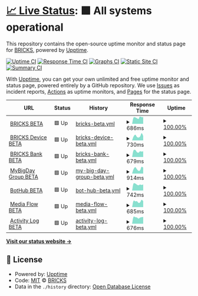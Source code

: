 # [📈 Live Status](https://mybigday.github.io/service-uptime-beta): <!--live status--> **🟩 All systems operational**

This repository contains the open-source uptime monitor and status page for [BRICKS](https://bricks.tools), powered by [Upptime](https://github.com/upptime/upptime).

[![Uptime CI](https://github.com/mybigday/service-uptime-beta/workflows/Uptime%20CI/badge.svg)](https://github.com/mybigday/service-uptime-beta/actions?query=workflow%3A%22Uptime+CI%22)
[![Response Time CI](https://github.com/mybigday/service-uptime-beta/workflows/Response%20Time%20CI/badge.svg)](https://github.com/mybigday/service-uptime-beta/actions?query=workflow%3A%22Response+Time+CI%22)
[![Graphs CI](https://github.com/mybigday/service-uptime-beta/workflows/Graphs%20CI/badge.svg)](https://github.com/mybigday/service-uptime-beta/actions?query=workflow%3A%22Graphs+CI%22)
[![Static Site CI](https://github.com/mybigday/service-uptime-beta/workflows/Static%20Site%20CI/badge.svg)](https://github.com/mybigday/service-uptime-beta/actions?query=workflow%3A%22Static+Site+CI%22)
[![Summary CI](https://github.com/mybigday/service-uptime-beta/workflows/Summary%20CI/badge.svg)](https://github.com/mybigday/service-uptime-beta/actions?query=workflow%3A%22Summary+CI%22)

With [Upptime](https://upptime.js.org), you can get your own unlimited and free uptime monitor and status page, powered entirely by a GitHub repository. We use [Issues](https://github.com/mybigday/service-uptime-beta/issues) as incident reports, [Actions](https://github.com/mybigday/service-uptime-beta/actions) as uptime monitors, and [Pages](https://mybigday.github.io/service-uptime-beta) for the status page.

<!--start: status pages-->
<!-- This summary is generated by Upptime (https://github.com/upptime/upptime) -->
<!-- Do not edit this manually, your changes will be overwritten -->
<!-- prettier-ignore -->
| URL | Status | History | Response Time | Uptime |
| --- | ------ | ------- | ------------- | ------ |
| <img alt="" src="https://icons.duckduckgo.com/ip3/display-beta.bricks.tools.ico" height="13"> [BRICKS BETA](https://display-beta.bricks.tools) | 🟩 Up | [bricks-beta.yml](https://github.com/mybigday/service-uptime-beta/commits/HEAD/history/bricks-beta.yml) | <details><summary><img alt="Response time graph" src="./graphs/bricks-beta/response-time-week.png" height="20"> 686ms</summary><br><a href="https://mybigday.github.io/service-uptime-beta/history/bricks-beta"><img alt="Response time 687" src="https://img.shields.io/endpoint?url=https%3A%2F%2Fraw.githubusercontent.com%2Fmybigday%2Fservice-uptime-beta%2FHEAD%2Fapi%2Fbricks-beta%2Fresponse-time.json"></a><br><a href="https://mybigday.github.io/service-uptime-beta/history/bricks-beta"><img alt="24-hour response time 776" src="https://img.shields.io/endpoint?url=https%3A%2F%2Fraw.githubusercontent.com%2Fmybigday%2Fservice-uptime-beta%2FHEAD%2Fapi%2Fbricks-beta%2Fresponse-time-day.json"></a><br><a href="https://mybigday.github.io/service-uptime-beta/history/bricks-beta"><img alt="7-day response time 686" src="https://img.shields.io/endpoint?url=https%3A%2F%2Fraw.githubusercontent.com%2Fmybigday%2Fservice-uptime-beta%2FHEAD%2Fapi%2Fbricks-beta%2Fresponse-time-week.json"></a><br><a href="https://mybigday.github.io/service-uptime-beta/history/bricks-beta"><img alt="30-day response time 775" src="https://img.shields.io/endpoint?url=https%3A%2F%2Fraw.githubusercontent.com%2Fmybigday%2Fservice-uptime-beta%2FHEAD%2Fapi%2Fbricks-beta%2Fresponse-time-month.json"></a><br><a href="https://mybigday.github.io/service-uptime-beta/history/bricks-beta"><img alt="1-year response time 684" src="https://img.shields.io/endpoint?url=https%3A%2F%2Fraw.githubusercontent.com%2Fmybigday%2Fservice-uptime-beta%2FHEAD%2Fapi%2Fbricks-beta%2Fresponse-time-year.json"></a></details> | <details><summary><a href="https://mybigday.github.io/service-uptime-beta/history/bricks-beta">100.00%</a></summary><a href="https://mybigday.github.io/service-uptime-beta/history/bricks-beta"><img alt="All-time uptime 99.99%" src="https://img.shields.io/endpoint?url=https%3A%2F%2Fraw.githubusercontent.com%2Fmybigday%2Fservice-uptime-beta%2FHEAD%2Fapi%2Fbricks-beta%2Fuptime.json"></a><br><a href="https://mybigday.github.io/service-uptime-beta/history/bricks-beta"><img alt="24-hour uptime 100.00%" src="https://img.shields.io/endpoint?url=https%3A%2F%2Fraw.githubusercontent.com%2Fmybigday%2Fservice-uptime-beta%2FHEAD%2Fapi%2Fbricks-beta%2Fuptime-day.json"></a><br><a href="https://mybigday.github.io/service-uptime-beta/history/bricks-beta"><img alt="7-day uptime 100.00%" src="https://img.shields.io/endpoint?url=https%3A%2F%2Fraw.githubusercontent.com%2Fmybigday%2Fservice-uptime-beta%2FHEAD%2Fapi%2Fbricks-beta%2Fuptime-week.json"></a><br><a href="https://mybigday.github.io/service-uptime-beta/history/bricks-beta"><img alt="30-day uptime 100.00%" src="https://img.shields.io/endpoint?url=https%3A%2F%2Fraw.githubusercontent.com%2Fmybigday%2Fservice-uptime-beta%2FHEAD%2Fapi%2Fbricks-beta%2Fuptime-month.json"></a><br><a href="https://mybigday.github.io/service-uptime-beta/history/bricks-beta"><img alt="1-year uptime 99.99%" src="https://img.shields.io/endpoint?url=https%3A%2F%2Fraw.githubusercontent.com%2Fmybigday%2Fservice-uptime-beta%2FHEAD%2Fapi%2Fbricks-beta%2Fuptime-year.json"></a></details>
| <img alt="" src="https://icons.duckduckgo.com/ip3/device-beta.bricks.tools.ico" height="13"> [BRICKS Device BETA](https://device-beta.bricks.tools) | 🟩 Up | [bricks-device-beta.yml](https://github.com/mybigday/service-uptime-beta/commits/HEAD/history/bricks-device-beta.yml) | <details><summary><img alt="Response time graph" src="./graphs/bricks-device-beta/response-time-week.png" height="20"> 730ms</summary><br><a href="https://mybigday.github.io/service-uptime-beta/history/bricks-device-beta"><img alt="Response time 693" src="https://img.shields.io/endpoint?url=https%3A%2F%2Fraw.githubusercontent.com%2Fmybigday%2Fservice-uptime-beta%2FHEAD%2Fapi%2Fbricks-device-beta%2Fresponse-time.json"></a><br><a href="https://mybigday.github.io/service-uptime-beta/history/bricks-device-beta"><img alt="24-hour response time 730" src="https://img.shields.io/endpoint?url=https%3A%2F%2Fraw.githubusercontent.com%2Fmybigday%2Fservice-uptime-beta%2FHEAD%2Fapi%2Fbricks-device-beta%2Fresponse-time-day.json"></a><br><a href="https://mybigday.github.io/service-uptime-beta/history/bricks-device-beta"><img alt="7-day response time 730" src="https://img.shields.io/endpoint?url=https%3A%2F%2Fraw.githubusercontent.com%2Fmybigday%2Fservice-uptime-beta%2FHEAD%2Fapi%2Fbricks-device-beta%2Fresponse-time-week.json"></a><br><a href="https://mybigday.github.io/service-uptime-beta/history/bricks-device-beta"><img alt="30-day response time 652" src="https://img.shields.io/endpoint?url=https%3A%2F%2Fraw.githubusercontent.com%2Fmybigday%2Fservice-uptime-beta%2FHEAD%2Fapi%2Fbricks-device-beta%2Fresponse-time-month.json"></a><br><a href="https://mybigday.github.io/service-uptime-beta/history/bricks-device-beta"><img alt="1-year response time 693" src="https://img.shields.io/endpoint?url=https%3A%2F%2Fraw.githubusercontent.com%2Fmybigday%2Fservice-uptime-beta%2FHEAD%2Fapi%2Fbricks-device-beta%2Fresponse-time-year.json"></a></details> | <details><summary><a href="https://mybigday.github.io/service-uptime-beta/history/bricks-device-beta">100.00%</a></summary><a href="https://mybigday.github.io/service-uptime-beta/history/bricks-device-beta"><img alt="All-time uptime 99.99%" src="https://img.shields.io/endpoint?url=https%3A%2F%2Fraw.githubusercontent.com%2Fmybigday%2Fservice-uptime-beta%2FHEAD%2Fapi%2Fbricks-device-beta%2Fuptime.json"></a><br><a href="https://mybigday.github.io/service-uptime-beta/history/bricks-device-beta"><img alt="24-hour uptime 100.00%" src="https://img.shields.io/endpoint?url=https%3A%2F%2Fraw.githubusercontent.com%2Fmybigday%2Fservice-uptime-beta%2FHEAD%2Fapi%2Fbricks-device-beta%2Fuptime-day.json"></a><br><a href="https://mybigday.github.io/service-uptime-beta/history/bricks-device-beta"><img alt="7-day uptime 100.00%" src="https://img.shields.io/endpoint?url=https%3A%2F%2Fraw.githubusercontent.com%2Fmybigday%2Fservice-uptime-beta%2FHEAD%2Fapi%2Fbricks-device-beta%2Fuptime-week.json"></a><br><a href="https://mybigday.github.io/service-uptime-beta/history/bricks-device-beta"><img alt="30-day uptime 100.00%" src="https://img.shields.io/endpoint?url=https%3A%2F%2Fraw.githubusercontent.com%2Fmybigday%2Fservice-uptime-beta%2FHEAD%2Fapi%2Fbricks-device-beta%2Fuptime-month.json"></a><br><a href="https://mybigday.github.io/service-uptime-beta/history/bricks-device-beta"><img alt="1-year uptime 99.99%" src="https://img.shields.io/endpoint?url=https%3A%2F%2Fraw.githubusercontent.com%2Fmybigday%2Fservice-uptime-beta%2FHEAD%2Fapi%2Fbricks-device-beta%2Fuptime-year.json"></a></details>
| <img alt="" src="https://icons.duckduckgo.com/ip3/bank-beta.bricks.tools.ico" height="13"> [BRICKS Bank BETA](https://bank-beta.bricks.tools/api/not-found) | 🟩 Up | [bricks-bank-beta.yml](https://github.com/mybigday/service-uptime-beta/commits/HEAD/history/bricks-bank-beta.yml) | <details><summary><img alt="Response time graph" src="./graphs/bricks-bank-beta/response-time-week.png" height="20"> 679ms</summary><br><a href="https://mybigday.github.io/service-uptime-beta/history/bricks-bank-beta"><img alt="Response time 659" src="https://img.shields.io/endpoint?url=https%3A%2F%2Fraw.githubusercontent.com%2Fmybigday%2Fservice-uptime-beta%2FHEAD%2Fapi%2Fbricks-bank-beta%2Fresponse-time.json"></a><br><a href="https://mybigday.github.io/service-uptime-beta/history/bricks-bank-beta"><img alt="24-hour response time 777" src="https://img.shields.io/endpoint?url=https%3A%2F%2Fraw.githubusercontent.com%2Fmybigday%2Fservice-uptime-beta%2FHEAD%2Fapi%2Fbricks-bank-beta%2Fresponse-time-day.json"></a><br><a href="https://mybigday.github.io/service-uptime-beta/history/bricks-bank-beta"><img alt="7-day response time 679" src="https://img.shields.io/endpoint?url=https%3A%2F%2Fraw.githubusercontent.com%2Fmybigday%2Fservice-uptime-beta%2FHEAD%2Fapi%2Fbricks-bank-beta%2Fresponse-time-week.json"></a><br><a href="https://mybigday.github.io/service-uptime-beta/history/bricks-bank-beta"><img alt="30-day response time 626" src="https://img.shields.io/endpoint?url=https%3A%2F%2Fraw.githubusercontent.com%2Fmybigday%2Fservice-uptime-beta%2FHEAD%2Fapi%2Fbricks-bank-beta%2Fresponse-time-month.json"></a><br><a href="https://mybigday.github.io/service-uptime-beta/history/bricks-bank-beta"><img alt="1-year response time 650" src="https://img.shields.io/endpoint?url=https%3A%2F%2Fraw.githubusercontent.com%2Fmybigday%2Fservice-uptime-beta%2FHEAD%2Fapi%2Fbricks-bank-beta%2Fresponse-time-year.json"></a></details> | <details><summary><a href="https://mybigday.github.io/service-uptime-beta/history/bricks-bank-beta">100.00%</a></summary><a href="https://mybigday.github.io/service-uptime-beta/history/bricks-bank-beta"><img alt="All-time uptime 100.00%" src="https://img.shields.io/endpoint?url=https%3A%2F%2Fraw.githubusercontent.com%2Fmybigday%2Fservice-uptime-beta%2FHEAD%2Fapi%2Fbricks-bank-beta%2Fuptime.json"></a><br><a href="https://mybigday.github.io/service-uptime-beta/history/bricks-bank-beta"><img alt="24-hour uptime 100.00%" src="https://img.shields.io/endpoint?url=https%3A%2F%2Fraw.githubusercontent.com%2Fmybigday%2Fservice-uptime-beta%2FHEAD%2Fapi%2Fbricks-bank-beta%2Fuptime-day.json"></a><br><a href="https://mybigday.github.io/service-uptime-beta/history/bricks-bank-beta"><img alt="7-day uptime 100.00%" src="https://img.shields.io/endpoint?url=https%3A%2F%2Fraw.githubusercontent.com%2Fmybigday%2Fservice-uptime-beta%2FHEAD%2Fapi%2Fbricks-bank-beta%2Fuptime-week.json"></a><br><a href="https://mybigday.github.io/service-uptime-beta/history/bricks-bank-beta"><img alt="30-day uptime 100.00%" src="https://img.shields.io/endpoint?url=https%3A%2F%2Fraw.githubusercontent.com%2Fmybigday%2Fservice-uptime-beta%2FHEAD%2Fapi%2Fbricks-bank-beta%2Fuptime-month.json"></a><br><a href="https://mybigday.github.io/service-uptime-beta/history/bricks-bank-beta"><img alt="1-year uptime 100.00%" src="https://img.shields.io/endpoint?url=https%3A%2F%2Fraw.githubusercontent.com%2Fmybigday%2Fservice-uptime-beta%2FHEAD%2Fapi%2Fbricks-bank-beta%2Fuptime-year.json"></a></details>
| <img alt="" src="https://icons.duckduckgo.com/ip3/group-beta.mybigday.com.tw.ico" height="13"> [MyBigDay Group BETA](https://group-beta.mybigday.com.tw) | 🟩 Up | [my-big-day-group-beta.yml](https://github.com/mybigday/service-uptime-beta/commits/HEAD/history/my-big-day-group-beta.yml) | <details><summary><img alt="Response time graph" src="./graphs/my-big-day-group-beta/response-time-week.png" height="20"> 914ms</summary><br><a href="https://mybigday.github.io/service-uptime-beta/history/my-big-day-group-beta"><img alt="Response time 933" src="https://img.shields.io/endpoint?url=https%3A%2F%2Fraw.githubusercontent.com%2Fmybigday%2Fservice-uptime-beta%2FHEAD%2Fapi%2Fmy-big-day-group-beta%2Fresponse-time.json"></a><br><a href="https://mybigday.github.io/service-uptime-beta/history/my-big-day-group-beta"><img alt="24-hour response time 919" src="https://img.shields.io/endpoint?url=https%3A%2F%2Fraw.githubusercontent.com%2Fmybigday%2Fservice-uptime-beta%2FHEAD%2Fapi%2Fmy-big-day-group-beta%2Fresponse-time-day.json"></a><br><a href="https://mybigday.github.io/service-uptime-beta/history/my-big-day-group-beta"><img alt="7-day response time 914" src="https://img.shields.io/endpoint?url=https%3A%2F%2Fraw.githubusercontent.com%2Fmybigday%2Fservice-uptime-beta%2FHEAD%2Fapi%2Fmy-big-day-group-beta%2Fresponse-time-week.json"></a><br><a href="https://mybigday.github.io/service-uptime-beta/history/my-big-day-group-beta"><img alt="30-day response time 784" src="https://img.shields.io/endpoint?url=https%3A%2F%2Fraw.githubusercontent.com%2Fmybigday%2Fservice-uptime-beta%2FHEAD%2Fapi%2Fmy-big-day-group-beta%2Fresponse-time-month.json"></a><br><a href="https://mybigday.github.io/service-uptime-beta/history/my-big-day-group-beta"><img alt="1-year response time 920" src="https://img.shields.io/endpoint?url=https%3A%2F%2Fraw.githubusercontent.com%2Fmybigday%2Fservice-uptime-beta%2FHEAD%2Fapi%2Fmy-big-day-group-beta%2Fresponse-time-year.json"></a></details> | <details><summary><a href="https://mybigday.github.io/service-uptime-beta/history/my-big-day-group-beta">100.00%</a></summary><a href="https://mybigday.github.io/service-uptime-beta/history/my-big-day-group-beta"><img alt="All-time uptime 99.99%" src="https://img.shields.io/endpoint?url=https%3A%2F%2Fraw.githubusercontent.com%2Fmybigday%2Fservice-uptime-beta%2FHEAD%2Fapi%2Fmy-big-day-group-beta%2Fuptime.json"></a><br><a href="https://mybigday.github.io/service-uptime-beta/history/my-big-day-group-beta"><img alt="24-hour uptime 100.00%" src="https://img.shields.io/endpoint?url=https%3A%2F%2Fraw.githubusercontent.com%2Fmybigday%2Fservice-uptime-beta%2FHEAD%2Fapi%2Fmy-big-day-group-beta%2Fuptime-day.json"></a><br><a href="https://mybigday.github.io/service-uptime-beta/history/my-big-day-group-beta"><img alt="7-day uptime 100.00%" src="https://img.shields.io/endpoint?url=https%3A%2F%2Fraw.githubusercontent.com%2Fmybigday%2Fservice-uptime-beta%2FHEAD%2Fapi%2Fmy-big-day-group-beta%2Fuptime-week.json"></a><br><a href="https://mybigday.github.io/service-uptime-beta/history/my-big-day-group-beta"><img alt="30-day uptime 100.00%" src="https://img.shields.io/endpoint?url=https%3A%2F%2Fraw.githubusercontent.com%2Fmybigday%2Fservice-uptime-beta%2FHEAD%2Fapi%2Fmy-big-day-group-beta%2Fuptime-month.json"></a><br><a href="https://mybigday.github.io/service-uptime-beta/history/my-big-day-group-beta"><img alt="1-year uptime 99.99%" src="https://img.shields.io/endpoint?url=https%3A%2F%2Fraw.githubusercontent.com%2Fmybigday%2Fservice-uptime-beta%2FHEAD%2Fapi%2Fmy-big-day-group-beta%2Fuptime-year.json"></a></details>
| <img alt="" src="https://icons.duckduckgo.com/ip3/bothub-beta.bricks.tw.ico" height="13"> [BotHub BETA](https://bothub-beta.bricks.tw) | 🟩 Up | [bot-hub-beta.yml](https://github.com/mybigday/service-uptime-beta/commits/HEAD/history/bot-hub-beta.yml) | <details><summary><img alt="Response time graph" src="./graphs/bot-hub-beta/response-time-week.png" height="20"> 742ms</summary><br><a href="https://mybigday.github.io/service-uptime-beta/history/bot-hub-beta"><img alt="Response time 871" src="https://img.shields.io/endpoint?url=https%3A%2F%2Fraw.githubusercontent.com%2Fmybigday%2Fservice-uptime-beta%2FHEAD%2Fapi%2Fbot-hub-beta%2Fresponse-time.json"></a><br><a href="https://mybigday.github.io/service-uptime-beta/history/bot-hub-beta"><img alt="24-hour response time 885" src="https://img.shields.io/endpoint?url=https%3A%2F%2Fraw.githubusercontent.com%2Fmybigday%2Fservice-uptime-beta%2FHEAD%2Fapi%2Fbot-hub-beta%2Fresponse-time-day.json"></a><br><a href="https://mybigday.github.io/service-uptime-beta/history/bot-hub-beta"><img alt="7-day response time 742" src="https://img.shields.io/endpoint?url=https%3A%2F%2Fraw.githubusercontent.com%2Fmybigday%2Fservice-uptime-beta%2FHEAD%2Fapi%2Fbot-hub-beta%2Fresponse-time-week.json"></a><br><a href="https://mybigday.github.io/service-uptime-beta/history/bot-hub-beta"><img alt="30-day response time 698" src="https://img.shields.io/endpoint?url=https%3A%2F%2Fraw.githubusercontent.com%2Fmybigday%2Fservice-uptime-beta%2FHEAD%2Fapi%2Fbot-hub-beta%2Fresponse-time-month.json"></a><br><a href="https://mybigday.github.io/service-uptime-beta/history/bot-hub-beta"><img alt="1-year response time 829" src="https://img.shields.io/endpoint?url=https%3A%2F%2Fraw.githubusercontent.com%2Fmybigday%2Fservice-uptime-beta%2FHEAD%2Fapi%2Fbot-hub-beta%2Fresponse-time-year.json"></a></details> | <details><summary><a href="https://mybigday.github.io/service-uptime-beta/history/bot-hub-beta">100.00%</a></summary><a href="https://mybigday.github.io/service-uptime-beta/history/bot-hub-beta"><img alt="All-time uptime 99.99%" src="https://img.shields.io/endpoint?url=https%3A%2F%2Fraw.githubusercontent.com%2Fmybigday%2Fservice-uptime-beta%2FHEAD%2Fapi%2Fbot-hub-beta%2Fuptime.json"></a><br><a href="https://mybigday.github.io/service-uptime-beta/history/bot-hub-beta"><img alt="24-hour uptime 100.00%" src="https://img.shields.io/endpoint?url=https%3A%2F%2Fraw.githubusercontent.com%2Fmybigday%2Fservice-uptime-beta%2FHEAD%2Fapi%2Fbot-hub-beta%2Fuptime-day.json"></a><br><a href="https://mybigday.github.io/service-uptime-beta/history/bot-hub-beta"><img alt="7-day uptime 100.00%" src="https://img.shields.io/endpoint?url=https%3A%2F%2Fraw.githubusercontent.com%2Fmybigday%2Fservice-uptime-beta%2FHEAD%2Fapi%2Fbot-hub-beta%2Fuptime-week.json"></a><br><a href="https://mybigday.github.io/service-uptime-beta/history/bot-hub-beta"><img alt="30-day uptime 100.00%" src="https://img.shields.io/endpoint?url=https%3A%2F%2Fraw.githubusercontent.com%2Fmybigday%2Fservice-uptime-beta%2FHEAD%2Fapi%2Fbot-hub-beta%2Fuptime-month.json"></a><br><a href="https://mybigday.github.io/service-uptime-beta/history/bot-hub-beta"><img alt="1-year uptime 99.99%" src="https://img.shields.io/endpoint?url=https%3A%2F%2Fraw.githubusercontent.com%2Fmybigday%2Fservice-uptime-beta%2FHEAD%2Fapi%2Fbot-hub-beta%2Fuptime-year.json"></a></details>
| <img alt="" src="https://icons.duckduckgo.com/ip3/media-beta.bricks.tools.ico" height="13"> [Media Flow BETA](https://media-beta.bricks.tools) | 🟩 Up | [media-flow-beta.yml](https://github.com/mybigday/service-uptime-beta/commits/HEAD/history/media-flow-beta.yml) | <details><summary><img alt="Response time graph" src="./graphs/media-flow-beta/response-time-week.png" height="20"> 685ms</summary><br><a href="https://mybigday.github.io/service-uptime-beta/history/media-flow-beta"><img alt="Response time 664" src="https://img.shields.io/endpoint?url=https%3A%2F%2Fraw.githubusercontent.com%2Fmybigday%2Fservice-uptime-beta%2FHEAD%2Fapi%2Fmedia-flow-beta%2Fresponse-time.json"></a><br><a href="https://mybigday.github.io/service-uptime-beta/history/media-flow-beta"><img alt="24-hour response time 720" src="https://img.shields.io/endpoint?url=https%3A%2F%2Fraw.githubusercontent.com%2Fmybigday%2Fservice-uptime-beta%2FHEAD%2Fapi%2Fmedia-flow-beta%2Fresponse-time-day.json"></a><br><a href="https://mybigday.github.io/service-uptime-beta/history/media-flow-beta"><img alt="7-day response time 685" src="https://img.shields.io/endpoint?url=https%3A%2F%2Fraw.githubusercontent.com%2Fmybigday%2Fservice-uptime-beta%2FHEAD%2Fapi%2Fmedia-flow-beta%2Fresponse-time-week.json"></a><br><a href="https://mybigday.github.io/service-uptime-beta/history/media-flow-beta"><img alt="30-day response time 641" src="https://img.shields.io/endpoint?url=https%3A%2F%2Fraw.githubusercontent.com%2Fmybigday%2Fservice-uptime-beta%2FHEAD%2Fapi%2Fmedia-flow-beta%2Fresponse-time-month.json"></a><br><a href="https://mybigday.github.io/service-uptime-beta/history/media-flow-beta"><img alt="1-year response time 662" src="https://img.shields.io/endpoint?url=https%3A%2F%2Fraw.githubusercontent.com%2Fmybigday%2Fservice-uptime-beta%2FHEAD%2Fapi%2Fmedia-flow-beta%2Fresponse-time-year.json"></a></details> | <details><summary><a href="https://mybigday.github.io/service-uptime-beta/history/media-flow-beta">100.00%</a></summary><a href="https://mybigday.github.io/service-uptime-beta/history/media-flow-beta"><img alt="All-time uptime 100.00%" src="https://img.shields.io/endpoint?url=https%3A%2F%2Fraw.githubusercontent.com%2Fmybigday%2Fservice-uptime-beta%2FHEAD%2Fapi%2Fmedia-flow-beta%2Fuptime.json"></a><br><a href="https://mybigday.github.io/service-uptime-beta/history/media-flow-beta"><img alt="24-hour uptime 100.00%" src="https://img.shields.io/endpoint?url=https%3A%2F%2Fraw.githubusercontent.com%2Fmybigday%2Fservice-uptime-beta%2FHEAD%2Fapi%2Fmedia-flow-beta%2Fuptime-day.json"></a><br><a href="https://mybigday.github.io/service-uptime-beta/history/media-flow-beta"><img alt="7-day uptime 100.00%" src="https://img.shields.io/endpoint?url=https%3A%2F%2Fraw.githubusercontent.com%2Fmybigday%2Fservice-uptime-beta%2FHEAD%2Fapi%2Fmedia-flow-beta%2Fuptime-week.json"></a><br><a href="https://mybigday.github.io/service-uptime-beta/history/media-flow-beta"><img alt="30-day uptime 100.00%" src="https://img.shields.io/endpoint?url=https%3A%2F%2Fraw.githubusercontent.com%2Fmybigday%2Fservice-uptime-beta%2FHEAD%2Fapi%2Fmedia-flow-beta%2Fuptime-month.json"></a><br><a href="https://mybigday.github.io/service-uptime-beta/history/media-flow-beta"><img alt="1-year uptime 100.00%" src="https://img.shields.io/endpoint?url=https%3A%2F%2Fraw.githubusercontent.com%2Fmybigday%2Fservice-uptime-beta%2FHEAD%2Fapi%2Fmedia-flow-beta%2Fuptime-year.json"></a></details>
| <img alt="" src="https://icons.duckduckgo.com/ip3/activity-beta.bricks.tools.ico" height="13"> [Activity Log BETA](https://activity-beta.bricks.tools) | 🟩 Up | [activity-log-beta.yml](https://github.com/mybigday/service-uptime-beta/commits/HEAD/history/activity-log-beta.yml) | <details><summary><img alt="Response time graph" src="./graphs/activity-log-beta/response-time-week.png" height="20"> 676ms</summary><br><a href="https://mybigday.github.io/service-uptime-beta/history/activity-log-beta"><img alt="Response time 683" src="https://img.shields.io/endpoint?url=https%3A%2F%2Fraw.githubusercontent.com%2Fmybigday%2Fservice-uptime-beta%2FHEAD%2Fapi%2Factivity-log-beta%2Fresponse-time.json"></a><br><a href="https://mybigday.github.io/service-uptime-beta/history/activity-log-beta"><img alt="24-hour response time 740" src="https://img.shields.io/endpoint?url=https%3A%2F%2Fraw.githubusercontent.com%2Fmybigday%2Fservice-uptime-beta%2FHEAD%2Fapi%2Factivity-log-beta%2Fresponse-time-day.json"></a><br><a href="https://mybigday.github.io/service-uptime-beta/history/activity-log-beta"><img alt="7-day response time 676" src="https://img.shields.io/endpoint?url=https%3A%2F%2Fraw.githubusercontent.com%2Fmybigday%2Fservice-uptime-beta%2FHEAD%2Fapi%2Factivity-log-beta%2Fresponse-time-week.json"></a><br><a href="https://mybigday.github.io/service-uptime-beta/history/activity-log-beta"><img alt="30-day response time 670" src="https://img.shields.io/endpoint?url=https%3A%2F%2Fraw.githubusercontent.com%2Fmybigday%2Fservice-uptime-beta%2FHEAD%2Fapi%2Factivity-log-beta%2Fresponse-time-month.json"></a><br><a href="https://mybigday.github.io/service-uptime-beta/history/activity-log-beta"><img alt="1-year response time 683" src="https://img.shields.io/endpoint?url=https%3A%2F%2Fraw.githubusercontent.com%2Fmybigday%2Fservice-uptime-beta%2FHEAD%2Fapi%2Factivity-log-beta%2Fresponse-time-year.json"></a></details> | <details><summary><a href="https://mybigday.github.io/service-uptime-beta/history/activity-log-beta">100.00%</a></summary><a href="https://mybigday.github.io/service-uptime-beta/history/activity-log-beta"><img alt="All-time uptime 99.99%" src="https://img.shields.io/endpoint?url=https%3A%2F%2Fraw.githubusercontent.com%2Fmybigday%2Fservice-uptime-beta%2FHEAD%2Fapi%2Factivity-log-beta%2Fuptime.json"></a><br><a href="https://mybigday.github.io/service-uptime-beta/history/activity-log-beta"><img alt="24-hour uptime 100.00%" src="https://img.shields.io/endpoint?url=https%3A%2F%2Fraw.githubusercontent.com%2Fmybigday%2Fservice-uptime-beta%2FHEAD%2Fapi%2Factivity-log-beta%2Fuptime-day.json"></a><br><a href="https://mybigday.github.io/service-uptime-beta/history/activity-log-beta"><img alt="7-day uptime 100.00%" src="https://img.shields.io/endpoint?url=https%3A%2F%2Fraw.githubusercontent.com%2Fmybigday%2Fservice-uptime-beta%2FHEAD%2Fapi%2Factivity-log-beta%2Fuptime-week.json"></a><br><a href="https://mybigday.github.io/service-uptime-beta/history/activity-log-beta"><img alt="30-day uptime 100.00%" src="https://img.shields.io/endpoint?url=https%3A%2F%2Fraw.githubusercontent.com%2Fmybigday%2Fservice-uptime-beta%2FHEAD%2Fapi%2Factivity-log-beta%2Fuptime-month.json"></a><br><a href="https://mybigday.github.io/service-uptime-beta/history/activity-log-beta"><img alt="1-year uptime 99.99%" src="https://img.shields.io/endpoint?url=https%3A%2F%2Fraw.githubusercontent.com%2Fmybigday%2Fservice-uptime-beta%2FHEAD%2Fapi%2Factivity-log-beta%2Fuptime-year.json"></a></details>

<!--end: status pages-->

[**Visit our status website →**](https://mybigday.github.io/service-uptime-beta)

## 📄 License

- Powered by: [Upptime](https://github.com/upptime/upptime)
- Code: [MIT](./LICENSE) © [BRICKS](https://bricks.tools)
- Data in the `./history` directory: [Open Database License](https://opendatacommons.org/licenses/odbl/1-0/)
